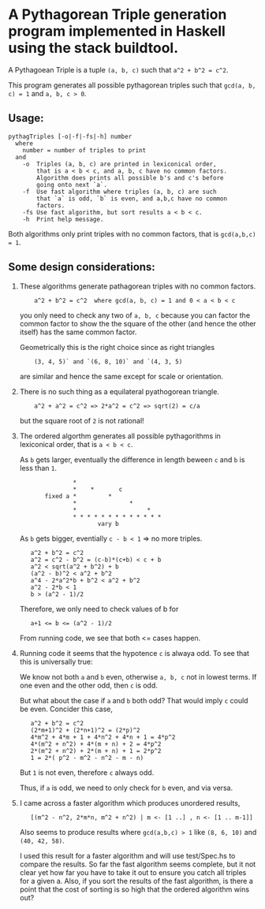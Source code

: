 # A Pythagorean Triple generation program implemented in Haskell using the stack buildtool.

A Pythagoean Triple is a tuple `(a, b, c)` such that `a^2 + b^2 = c^2`.

This program generates all possible pythagorean triples such
that `gcd(a, b, c) = 1` and `a, b, c > 0`.

## Usage:
```
pythagTriples [-o|-f|-fs|-h] number
  where
    number = number of triples to print
  and
    -o  Triples (a, b, c) are printed in lexiconical order,
        that is a < b < c, and a, b, c have no common factors.
        Algorithm does prints all possible b's and c's before
        going onto next `a`.
    -f  Use fast algorithm where triples (a, b, c) are such
        that `a` is odd, `b` is even, and a,b,c have no common
        factors.
    -fs Use fast algorithm, but sort results a < b < c.
    -h  Print help message.
```   
Both algorithms only print triples with no common factors, that is `gcd(a,b,c) = 1`.

## Some design considerations:
1. These algorithms generate pathagorean triples with no common
     factors.
   ```
       a^2 + b^2 = c^2  where gcd(a, b, c) = 1 and 0 < a < b < c
   ```
   you only need to check any two of `a, b, c` because you can factor
   the common factor to show the the square of the other (and
   hence the other itself) has the same common factor.

   Geometrically this is the right choice since as right triangles
   ```
       (3, 4, 5)` and `(6, 8, 10)` and `(4, 3, 5)
   ```
   are similar and hence the same except for scale or orientation.

2. There is no such thing as a equilateral pyathogorean triangle.
   ```
       a^2 + a^2 = c^2 => 2*a^2 = c^2 => sqrt(2) = c/a
   ```

   but the square root of `2` is not rational!

3. The ordered algorthm generates all possible pythagorithms in
   lexiconical order, that is `a < b < c`.

   As `b` gets larger, eventually the difference in length beween
   `c` and `b` is less than `1`.
   ```
                  *
                  *    *       c
          fixed a *         * 
                  *               *
                  *                    *
                  * * * * * * * * * * * * * 
                         vary b
   ```
   As `b` gets bigger, eventially `c - b < 1` => no more triples.
   ```
      a^2 + b^2 = c^2
      a^2 = c^2 - b^2 = (c-b)*(c+b) < c + b
      a^2 < sqrt(a^2 + b^2) + b
      (a^2 - b)^2 < a^2 + b^2
      a^4 - 2*a^2*b + b^2 < a^2 + b^2
      a^2 - 2*b < 1
      b > (a^2 - 1)/2
   ```
   Therefore, we only need to check values of b for
   ```
      a+1 <= b <= (a^2 - 1)/2
   ```
   From running code, we see that both <= cases happen.

4. Running code it seems that the hypotence `c` is alwaya odd.
   To see that this is universally true:

   We know not both `a` and `b` even, otherwise `a, b, c` not in lowest
   terms.  If one even and the other odd, then `c` is odd.

   But what about the case if `a` and `b` both odd?  That would
   imply `c` could be even.  Concider this case,

   ```
      a^2 + b^2 = c^2
      (2*m+1)^2 + (2*n+1)^2 = (2*p)^2
      4*m^2 + 4*m + 1 + 4*n^2 + 4*n + 1 = 4*p^2
      4*(m^2 + n^2) + 4*(m + n) + 2 = 4*p^2
      2*(m^2 + n^2) + 2*(m + n) + 1 = 2*p^2
      1 = 2*( p^2 - m^2 - n^2 - m - n)
   ```
   But `1` is not even, therefore `c` always odd.

   Thus, if `a` is odd, we need to only check for `b` even, and via versa.

5. I came across a faster algorithm which produces unordered results,
   ```
      [(m^2 - n^2, 2*m*n, m^2 + n^2) | m <- [1 ..] , n <- [1 .. m-1]]
   ```

   Also seems to produce results where `gcd(a,b,c) > 1`
   like `(8, 6, 10)` and `(40, 42, 58)`.

   I used this result for a faster algorithm and will use
   test/Spec.hs to compare the results.  So far the fast
   algorithm seems complete, but it not clear yet how far
   you have to take it out to ensure you catch all triples
   for a given a.  Also, if you sort the results of the fast
   algorithm, is there a point that the cost of sorting is
   so high that the ordered algorithm wins out?

